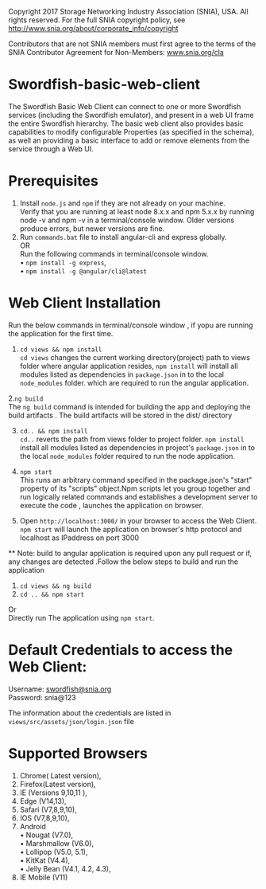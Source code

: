 Copyright 2017 Storage Networking Industry Association (SNIA), USA. All rights reserved. For the full SNIA copyright policy, see http://www.snia.org/about/corporate_info/copyright

Contributors that are not SNIA members must first agree to the terms of the SNIA Contributor Agreement for Non-Members:  www.snia.org/cla 

# Swordfish-basic-web-client
The Swordfish Basic Web Client can connect to one or more Swordfish services (including the Swordfish emulator), and present in a web UI frame the entire Swordfish hierarchy.  The basic web client also provides basic capabilities to modify configurable Properties (as specified in the schema), as well an providing a basic interface to add or remove elements from the service through a Web UI.

# Prerequisites
1.	Install `node.js` and `npm` if they are not already on your machine.<br />
    Verify that you are running at least node 8.x.x and npm 5.x.x by running node -v and npm -v in a terminal/console window. Older versions produce errors, but newer versions are fine.<br />
2.	Run `commands.bat` file to install angular-cli and express globally.<br />
OR<br />
Run the following commands in terminal/console window.<br />
  • 	`npm install -g express`,<br />
  •	  `npm install -g @angular/cli@latest`
  
# Web Client Installation

Run the below commands in terminal/console window , if yopu are running the application for the first time.
  1. `cd views && npm install` <br />
     `cd views` changes the current working directory(project) path to views folder where angular application resides, `npm install`  will install all modules listed as dependencies in  `package.json` in to the local `node_modules` folder.  which are required to run the angular application. <br />
	 
  2.`ng build` <br />
     The `ng build` command is intended for building the app and deploying the build artifacts . The build artifacts will be stored in the dist/ directory
     
  3. `cd.. && npm install` <br />
     `cd..` reverts the path from views folder to project folder. `npm install`  install all modules listed as dependencies in project's `package.json` in to the local `node_modules` folder required to run the node application.
	  
  4. `npm start` <br />
     This runs an arbitrary command specified in the package.json's  "start" property of its "scripts" object.Npm scripts let you group together and run logically related commands and establishes a development server to execute the  code , launches the application on browser. <br />
     
  4. Open `http://localhost:3000/` in your browser to access the Web Client. <br />
   `npm start` will launch the application on browser's  http protocol and localhost as IPaddress  on port 3000 <br />
   
** Note: build to angular application is required  upon any pull request or if, any changes are detected .Follow the below steps to build and run the application <br />
  1. `cd views && ng build` <br />
  2. `cd .. && npm start` <br />
  
  Or <br /> 
  Directly run The application using `npm start`.


  
# Default Credentials to access the Web Client:
  Username: swordfish@snia.org<br />
  Password: snia@123<br />
  
 The information about the credentials are listed in `views/src/assets/json/login.json` file
  
# Supported Browsers
1.	Chrome( Latest version), 
2.	Firefox(Latest version), 
3.	IE	(Versions 9,10,11 ), 
4.	Edge	(V14,13),
5.	Safari	(V7,8,9,10),
6.	IOS	(V7,8,9,10),
7.	Android	<br />
  •	Nougat (V7.0),<br />
  •	Marshmallow (V6.0),<br />
  •	Lollipop (V5.0, 5.1),<br />
  •	KitKat (V4.4),<br />
  •	Jelly Bean (V4.1, 4.2, 4.3),<br />
8.	IE Mobile	(V11)
